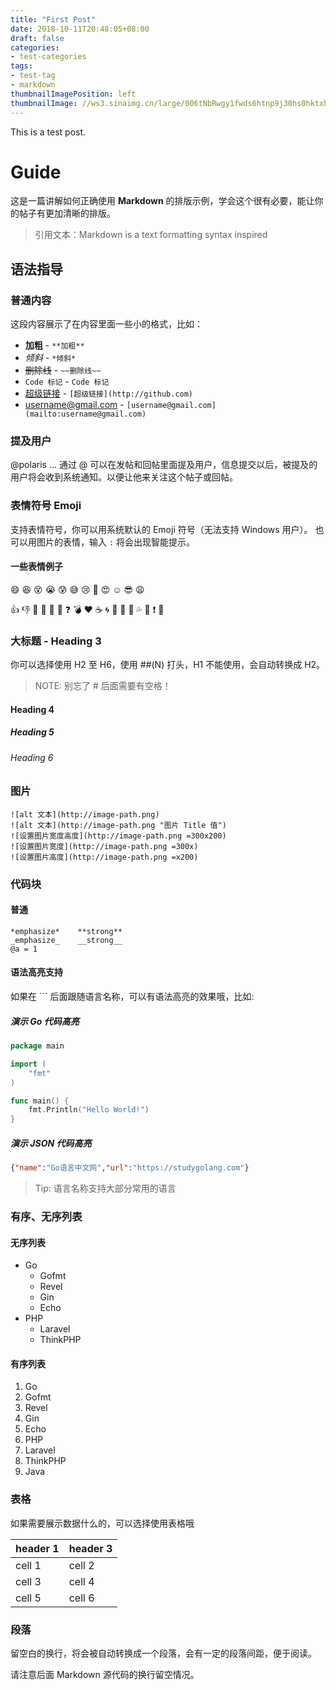 ```yaml
---
title: "First Post"
date: 2018-10-11T20:48:05+08:00
draft: false
categories:
- test-categories
tags:
- test-tag 
- markdown
thumbnailImagePosition: left 
thumbnailImage: //ws3.sinaimg.cn/large/006tNbRwgy1fwds6htnp9j30hs0hktxh.jpg
---
```


This is a test post. 
<!--more-->

# Guide

这是一篇讲解如何正确使用 **Markdown** 的排版示例，学会这个很有必要，能让你的帖子有更加清晰的排版。

> 引用文本：Markdown is a text formatting syntax inspired

## 语法指导

### 普通内容

这段内容展示了在内容里面一些小的格式，比如：

- **加粗** - `**加粗**`
- *倾斜* - `*倾斜*`
- ~~删除线~~ - `~~删除线~~`
- `Code 标记` - ``Code 标记``
- [超级链接](http://github.com) - `[超级链接](http://github.com)`
- [username@gmail.com](mailto:username@gmail.com) - `[username@gmail.com](mailto:username@gmail.com)`

### 提及用户

@polaris ... 通过 @ 可以在发帖和回帖里面提及用户，信息提交以后，被提及的用户将会收到系统通知。以便让他来关注这个帖子或回帖。

### 表情符号 Emoji

支持表情符号，你可以用系统默认的 Emoji 符号（无法支持 Windows 用户）。
也可以用图片的表情，输入 `:` 将会出现智能提示。

#### 一些表情例子

:smile: :laughing: :dizzy_face: :sob: :cold_sweat: :sweat_smile:  :cry: :triumph: :heart_eyes: :relaxed: :sunglasses: :weary:

:+1: :-1: :100: :clap: :bell: :gift: :question: :bomb: :heart: :coffee: :cyclone: :bow: :kiss: :pray: :sweat_drops: :hankey: :exclamation: :anger:

### 大标题 - Heading 3

你可以选择使用 H2 至 H6，使用 ##(N) 打头，H1 不能使用，会自动转换成 H2。

> NOTE: 别忘了 # 后面需要有空格！

#### Heading 4

##### Heading 5

###### Heading 6

### 图片

```
![alt 文本](http://image-path.png)
![alt 文本](http://image-path.png "图片 Title 值")
![设置图片宽度高度](http://image-path.png =300x200)
![设置图片宽度](http://image-path.png =300x)
![设置图片高度](http://image-path.png =x200)
```

### 代码块

#### 普通

```
*emphasize*    **strong**
_emphasize_    __strong__
@a = 1
```

#### 语法高亮支持

如果在 ``` 后面跟随语言名称，可以有语法高亮的效果哦，比如:

##### 演示 Go 代码高亮

```go
package main

import (
    "fmt"
)

func main() {
    fmt.Println("Hello World!")
}
```

##### 演示 JSON 代码高亮

```json
{"name":"Go语言中文网","url":"https://studygolang.com"}
``` 

> Tip: 语言名称支持大部分常用的语言

### 有序、无序列表

#### 无序列表

- Go
  - Gofmt
  - Revel
  - Gin
  - Echo
- PHP
  - Laravel
  - ThinkPHP

#### 有序列表

1. Go
  1. Gofmt
  2. Revel
  3. Gin
  4. Echo
2. PHP
  1. Laravel
  2. ThinkPHP
3. Java

### 表格

如果需要展示数据什么的，可以选择使用表格哦

| header 1 | header 3 |
| -------- | -------- |
| cell 1   | cell 2   |
| cell 3   | cell 4   |
| cell 5   | cell 6   |

### 段落

留空白的换行，将会被自动转换成一个段落，会有一定的段落间距，便于阅读。

请注意后面 Markdown 源代码的换行留空情况。
